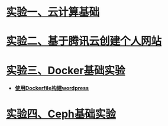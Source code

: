 # [实验一、云计算基础](https://github.com/91kennyS/CLOUDCOMPUTING/blob/master/docs/%E5%AE%9E%E9%AA%8C%E4%B8%80.md)



# [实验二、基于腾讯云创建个人网站](https://github.com/91kennyS/CLOUDCOMPUTING/blob/master/docs/实验二.md)



# [实验三、Docker基础实验](https://github.com/91kennyS/CLOUDCOMPUTING/blob/master/docs/实验三.md)

- #### 		[使用Dockerfile构建wordpress](https://github.com/91kennyS/CLOUDCOMPUTING/blob/master/docs/Dockerfile.md)

# [实验四、Ceph基础实验](https://github.com/91kennyS/CLOUDCOMPUTING/blob/master/docs/实验四.md)

